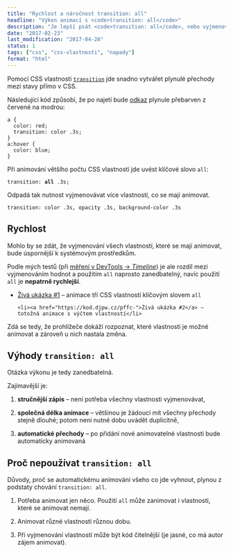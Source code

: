 ```yaml
---
title: "Rychlost a náročnost transition: all"
headline: "Výkon animací s <code>transition: all</code>"
description: "Je lepší psát <code>transition: all</code>, nebo vyjmenovávat vlastnosti, které se mají animovat?"
date: "2017-02-23"
last_modification: "2017-04-26"
status: 1
tags: ["css", "css-vlastnosti", "napady"]
format: "html"
---
```


<p>Pomocí CSS vlastnosti <a href="/transition"><code>transition</code></a> jde snadno vytvářet plynulé přechody mezi stavy přímo v CSS.</p>

<p>Následující kód způsobí, že po najetí bude <a href="/odkaz">odkaz</a> plynule přebarven z červené na modrou:</p>

<pre><code>a {
  color: red;
  transition: color .3s;
}
a:hover {
  color: blue;
}</code></pre>












<p>Při animování většího počtu CSS vlastností jde uvést klíčové slovo <code>all</code>:</p>

<pre><code>transition: <b>all</b> .3s;</code></pre>







<p>Odpadá tak nutnost vyjmenovávat více vlastností, co se mají animovat.</p>

<pre><code>transition: color .3s, opacity .3s, background-color .3s</code></pre>









<h2 id="rychlost">Rychlost</h2>

<p>Mohlo by se zdát, že vyjmenování všech vlastností, které se mají animovat, bude úspornější k systémovým prostředkům.</p>

<p>Podle mých testů (při <a href="/vykreslovani#mereni">měření v DevTools → <i>Timeline</i></a>) je ale rozdíl mezi vyjmenováním hodnot a použitím <code>all</code> naprosto zanedbatelný, navíc použití <code>all</code> je <b>nepatrně rychlejší</b>.</p>

<div class="external-content">
  <ul>
    <li><a href="https://kod.djpw.cz/offc-">Živá ukázka #1</a> – animace tří CSS vlastností klíčovým slovem <code>all</code></li>
    
    <li><a href="https://kod.djpw.cz/pffc-">Živá ukázka #2</a> – totožná animace s výčtem vlastností</li>
  </ul>
</div>

<p>Zdá se tedy, že prohlížeče dokáží rozpoznat, které vlastnosti je možné animovat a zároveň u nich nastala změna.</p>

<h2 id="vyhody">Výhody <code>transition: all</code></h2>

<p>Otázka výkonu je tedy zanedbatelná.</p>

<p>Zajímavější je:</p>

<ol>
  <li>
    <p><b>stručnější zápis</b> – není potřeba všechny vlastnosti vyjmenovávat,</p>
  </li>
  <li>
    <p><b>společná délka animace</b> – většinou je žádoucí mít všechny přechody stejně dlouhé; potom není nutné dobu uvádět duplicitně,</p>
  </li>
  <li>
    <p><b>automatické přechody</b> – po přidání nové animovatelné vlastnosti bude automaticky animovaná</p>
  </li>
</ol>


<h2 id="nepouzivat">Proč nepoužívat <code>transition: all</code></h2>

<p>Důvody, proč se automatickému animování všeho co jde vyhnout, plynou z podstaty chování <code>transition: all</code>.</p>

<ol>
  <li>
    <p>Potřeba animovat jen něco. Použití <code>all</code> může zanimovat i vlastnosti, které se animovat nemají.</p>
  </li>
  <li>
    <p>Animovat různé vlastnosti různou dobu.</p>
  </li>
  <li>
    <p>Při vyjmenování vlastností může být kód čitelnější (je jasné, co má autor zájem animovat).</p>
  </li>
</ol>